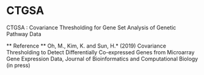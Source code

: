 # CTGSA
CTGSA : Covariance Thresholding for Gene Set Analysis of Genetic Pathway Data


** Reference **
Oh, M., Kim, K. and Sun, H.* (2019) Covariance Thresholding to Detect Differentially Co-expressed Genes from Microarray Gene Expression Data, Journal of Bioinformatics and Computational Biology (in press) 
